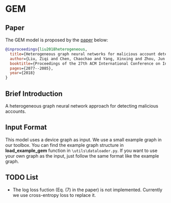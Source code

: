 
# GEM

## Paper
The GEM model is proposed by the [paper](https://dl.acm.org/citation.cfm?id=3272010) below:
```bibtex
@inproceedings{liu2018heterogeneous,
  title={Heterogeneous graph neural networks for malicious account detection},
  author={Liu, Ziqi and Chen, Chaochao and Yang, Xinxing and Zhou, Jun and Li, Xiaolong and Song, Le},
  booktitle={Proceedings of the 27th ACM International Conference on Information and Knowledge Management},
  pages={2077--2085},
  year={2018}
}
```


## Brief Introduction

A heterogeneous graph neural network approach for detecting malicious accounts.

## Input Format

This model uses a device graph as input. We use a small example graph in our toolbox. You can find the example graph structure in **load_example_gem** function in `\utils\dataloader.py`. If you want to use your own graph as the input, just follow the same format like the example graph. 

## TODO List

- The log loss fuction (Eq. (7) in the paper) is not implemented. Currently we use cross-entropy loss to replace it.


